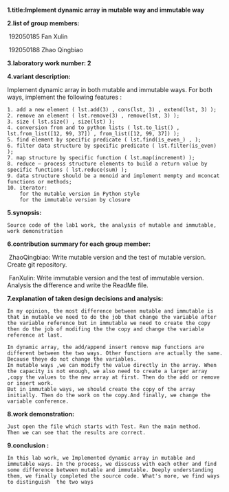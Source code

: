 **1.title:Implement dynamic array in mutable way and immutable way**

**2.list of group members:** 

​	192050185 Fan Xulin 

​	192050188 Zhao Qingbiao

**3.laboratory work number: 2**

**4.variant description:** 

Implement dynamic array in both mutable and immutable ways.
For both ways, implement the following features :

	1. add a new element ( lst.add(3) , cons(lst, 3) , extend(lst, 3) );
	2. remove an element ( lst.remove(3) , remove(lst, 3) );
	3. size ( lst.size() , size(lst) );
	4. conversion from and to python lists ( lst.to_list() , lst.from_list([12, 99, 37]) , from_list([12, 99, 37]) );
	5. find element by specific predicate ( lst.find(is_even_) , );
	6. filter data structure by specific predicate ( lst.filter(is_even) );
	7. map structure by specific function ( lst.map(increment) );
	8. reduce – process structure elements to build a return value by specific functions ( lst.reduce(sum) );
	9. data structure should be a monoid and implement mempty and mconcat functions or methods;
	10. iterator:
		for the mutable version in Python style 
		for the immutable version by closure

**5.synopsis:**

    Source code of the lab1 work, the analysis of mutable and immutable, work demonstration
 
**6.contribution summary for each group member:** 

​	ZhaoQingbiao: Write mutable version and the test of mutable version. Create git repository.

​	FanXulin: Write immutable version and the test of immutable version. Analysis the difference and write the ReadMe file.


**7.explanation of taken design decisions and analysis:**

```
In my opinion, the most difference between mutable and immutable is that in mutable we need to do the job that change the variable after the variable reference but in immutable we need to create the copy then do the job of modifing the the copy and change the variable reference at last.

In dynamic array, the add/append insert remove map functions are different between the two ways. Other functions are actually the same. Because theye do not change the variables.
In mutable ways ,we can modify the value directly in the array. When the capacity is not enough, we also need to create a larger array ,copy the values to the new array at first. Then do the add or remove or insert work.
But in immutable ways, we should create the copy of the array initially. Then do the work on the copy.And finally, we change the variable conference.
```

**8.work demonstration:**

    Just open the file which starts with Test. Run the main method.
    Then we can see that the results are correct. 

**9.conclusion :**

    In this lab work, we Implemented dynamic array in mutable and immutable ways. In the process, we disscuss with each other and find some difference between mutable and immutable. Deeply understanding them, we finally completed the source code. What's more, we find ways to distinguish  the two ways